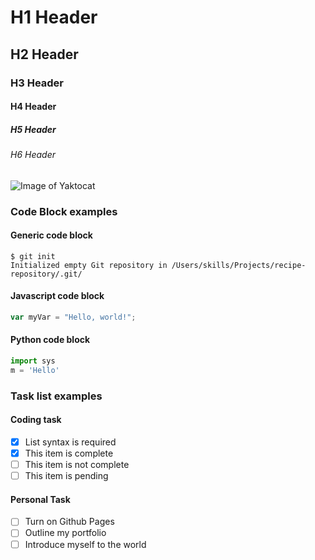 # H1 Header
## H2 Header
### H3 Header
#### H4 Header
##### H5 Header
###### H6 Header

![Image of Yaktocat](https://octodex.github.com/images/yaktocat.png)


### Code Block examples

#### Generic code block
```
$ git init
Initialized empty Git repository in /Users/skills/Projects/recipe-repository/.git/
```

#### Javascript code block
```javascript
var myVar = "Hello, world!";
```

#### Python code block
```python
import sys
m = 'Hello'
```
### Task list examples

#### Coding task

- [x] List syntax is required
- [x] This item is complete
- [ ] This item is not complete
- [ ] This item is pending

#### Personal Task

- [ ] Turn on Github Pages
- [ ] Outline my portfolio
- [ ] Introduce myself to the world
